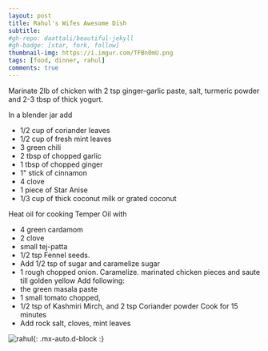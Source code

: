 ```yaml
---
layout: post
title: Rahul's Wifes Awesome Dish
subtitle: 
#gh-repo: daattali/beautiful-jekyll
#gh-badge: [star, fork, follow]
thumbnail-img: https://i.imgur.com/TFBn0mU.png
tags: [food, dinner, rahul]
comments: true
---
```


Marinate 2lb of chicken with 2 tsp ginger-garlic paste, salt, turmeric powder and 2-3 tbsp of thick yogurt.

In a blender jar add
- 1/2 cup of coriander leaves 
- 1/2 cup of fresh mint leaves 
- 3 green chili
- 2 tbsp of chopped garlic 
- 1 tbsp of chopped ginger 
- 1" stick of cinnamon 
- 4 clove 
- 1 piece of Star Anise 
- 1/3 cup of thick coconut milk or grated coconut

Heat oil for cooking
Temper Oil with
- 4 green cardamom 
- 2 clove 
- small tej-patta 
- 1/2 tsp Fennel seeds.
- Add 1/2 tsp of sugar and caramelize sugar
- 1 rough chopped onion.  Caramelize. 
 marinated chicken pieces and saute till golden yellow
Add following:
- the green masala paste
- 1 small tomato chopped,
- 1/2 tsp of Kashmiri Mirch, and 2 tsp Coriander powder
Cook for 15 minutes
- Add rock salt, cloves, mint leaves



![rahul](https://i.imgur.com/TFBn0mU.png){: .mx-auto.d-block :}
